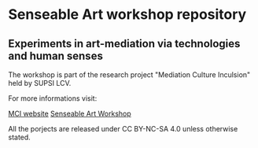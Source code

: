 # Senseable Art workshop repository
## Experiments in art-mediation via technologies and human senses

The workshop is part of the research project "Mediation Culture Inculsion" held by SUPSI LCV.

For more informations visit:

[MCI website](http://www.mci.supsi.ch)
[Senseable Art Workshop](http://www.mci.supsi.ch/senseable-art/)

All the porjects are released under CC BY-NC-SA 4.0 unless otherwise stated.